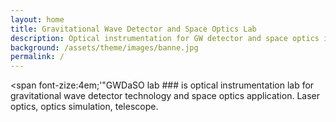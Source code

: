 ```yaml
---
layout: home
title: Gravitational Wave Detector and Space Optics Lab
description: Optical instrumentation for GW detector and space optics in Yonsei University
background: /assets/theme/images/banne.jpg
permalink: /
---
```


<span font-zize:4em;'"GWDaSO</span> lab ### is optical instrumentation lab for gravitational wave detector technology and space optics application. Laser optics, optics simulation, telescope.

